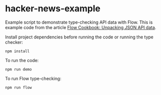 # hacker-news-example

Example script to demonstrate type-checking API data with Flow.
This is example code from the article
[Flow Cookbook: Unpacking JSON API data](http://sitr.us/2016/12/20/flow-cookbook-unpacking-json.html).

Install project dependencies before running the code or running the type checker:

    npm install

To run the code:

    npm run demo

To run Flow type-checking:

    npm run flow
